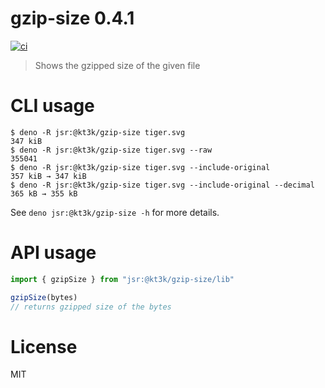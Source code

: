 # gzip-size 0.4.1

[![ci](https://github.com/kt3k/gzip-size/actions/workflows/ci.yml/badge.svg)](https://github.com/kt3k/gzip-size/actions/workflows/ci.yml)

> Shows the gzipped size of the given file

# CLI usage

```shellsession
$ deno -R jsr:@kt3k/gzip-size tiger.svg
347 kiB
$ deno -R jsr:@kt3k/gzip-size tiger.svg --raw
355041
$ deno -R jsr:@kt3k/gzip-size tiger.svg --include-original
357 kiB → 347 kiB
$ deno -R jsr:@kt3k/gzip-size tiger.svg --include-original --decimal
365 kB → 355 kB
```

See `deno jsr:@kt3k/gzip-size -h` for more details.

# API usage

```ts
import { gzipSize } from "jsr:@kt3k/gzip-size/lib"

gzipSize(bytes)
// returns gzipped size of the bytes
```

# License

MIT
